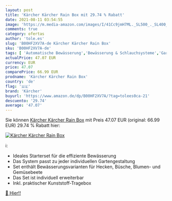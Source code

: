 ```yaml
---
layout: post
title: 'Kärcher Kärcher Rain Box mit 29.74 % Rabatt'
date: 2021-08-11 03:54:55
image: 'https://m.media-amazon.com/images/I/41Cc9jmH7ML._SL500_._SL400_.jpg'
comments: true
category: ofertas
author: 'tole.es'
slug: 'B00HF2XV7A-de Kärcher Kärcher Rain Box'
sku: 'B00HF2XV7A-de'
tags: [ 'Automatische Bewässerung','Bewässerung & Schlauchsysteme','Garten','Garten- & Bewässerungsgeräte','Regular Stores','Shops','Tröpfchenbewässerungsbausätze','kärcher', ]
actualPrice: 47.07 EUR
currency: EUR
price: 47.07
comparePrice: 66.99 EUR
prodname: 'Kärcher Kärcher Rain Box'
country: 'de'
flag: '🇩🇪'
brand: 'Kärcher'
buyurl: 'https://www.amazon.de/dp/B00HF2XV7A/?tag=tolees0ca-21'
descuento: '29.74'
average: '47.07'
---
```


Sie können [Kärcher Kärcher Rain Box](https://www.amazon.de/dp/B00HF2XV7A/?tag=tolees0ca-21) mit Preis 47.07 EUR (original: 66.99 EUR) 29.74 % Rabatt hier:

[![Kärcher Kärcher Rain Box](https://m.media-amazon.com/images/I/41Cc9jmH7ML._SL500_._SL400_.jpg)](https://www.amazon.de/dp/B00HF2XV7A/?tag=tolees0ca-21)

ℹ️:

- Ideales Starterset für die effiziente Bewässerung
- Das System passt zu jeder individuellen Gartengestaltung
- Set enthält Bewässerungsvarianten für Hecken, Büsche, Blumen- und Gemüsebeete
- Das Set ist individuell erweiterbar
- Inkl. praktischer Kunststoff-Tragebox

[🛒 Hier!!](https://www.amazon.de/dp/B00HF2XV7A/?tag=tolees0ca-21)
